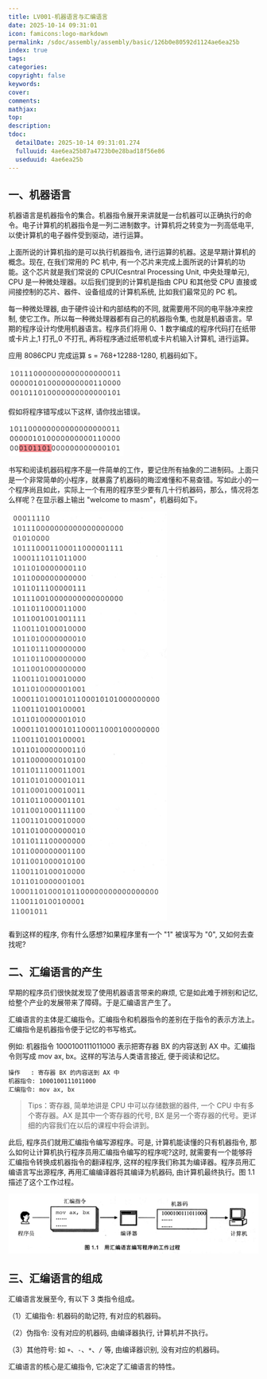 ```yaml
---
title: LV001-机器语言与汇编语言
date: 2025-10-14 09:31:01
icon: famicons:logo-markdown
permalink: /sdoc/assembly/assembly/basic/126b0e80592d1124ae6ea25b
index: true
tags:
categories:
copyright: false
keywords:
cover:
comments:
mathjax:
top:
description:
tdoc:
  detailDate: 2025-10-14 09:31:01.274
  fulluuid: 4ae6ea25b87a4723b0e28bad18f56e86
  useduuid: 4ae6ea25b
---
```


<!-- more -->

## 一、机器语言

机器语言是机器指令的集合。机器指令展开来讲就是一台机器可以正确执行的命令。电子计算机的机器指令是一列二进制数字。计算机将之转变为一列高低电平, 以使计算机的电子器件受到驱动，进行运算。

上面所说的计算机指的是可以执行机器指令, 进行运算的机器。这是早期计算机的概念。现在, 在我们常用的 PC 机中, 有一个芯片来完成上面所说的计算机的功能。这个芯片就是我们常说的 CPU(Cesntral Processing Unit, 中央处理单元), CPU 是一种微处理器。以后我们提到的计算机是指由 CPU 和其他受 CPU 直接或间接控制的芯片、器件、设备组成的计算机系统, 比如我们最常见的 PC 机。

每一种微处理器, 由于硬件设计和内部结构的不同, 就需要用不同的电平脉冲来控制, 使它工作。所以每一种微处理器都有自己的机器指令集, 也就是机器语言。早期的程序设计均使用机器语言。程序员们将用 0、1 数字编成的程序代码打在纸带或卡片上,1 打孔,0 不打孔, 再将程序通过纸带机或卡片机输入计算机, 进行运算。

应用 8086CPU 完成运算 s = 768+12288-1280, 机器码如下。

![image-20251014093613133](./LV001-机器语言与汇编语言/img/image-20251014093613133.png)

假如将程序错写成以下这样, 请你找出错误。

![image-20251014093809014](./LV001-机器语言与汇编语言/img/image-20251014093809014.png)

书写和阅读机器码程序不是一件简单的工作，要记住所有抽象的二进制码。上面只是一个非常简单的小程序，就暴露了机器码的晦涩难懂和不易查错。写如此小的一个程序尚且如此，实际上一个有用的程序至少要有几十行机器码，那么，情况将怎么样呢？在显示器上输出 "welcome to masm"，机器码如下。

![image-20251014093910143](./LV001-机器语言与汇编语言/img/image-20251014093910143.png)

看到这样的程序, 你有什么感想?如果程序里有一个 "1" 被误写为 "0", 又如何去查找呢?

## 二、汇编语言的产生

早期的程序员们很快就发现了使用机器语言带来的麻烦, 它是如此难于辨别和记忆, 给整个产业的发展带来了障碍。于是汇编语言产生了。

汇编语言的主体是汇编指令。汇编指令和机器指令的差别在于指令的表示方法上。汇编指令是机器指令便于记忆的书写格式。

例如: 机器指令 1000100111011000 表示把寄存器 BX 的内容送到 AX 中。汇编指令则写成 mov ax, bx。这样的写法与人类语言接近, 便于阅读和记忆。

```assembly
操作   : 寄存器 BX 的内容送到 AX 中
机器指令: 1000100111011000
汇编指令: mov ax, bx
```

> Tips：寄存器, 简单地讲是 CPU 中可以存储数据的器件, 一个 CPU 中有多个寄存器。AX 是其中一个寄存器的代号, BX 是另一个寄存器的代号。更详细的内容我们在以后的课程中将会讲到。

此后, 程序员们就用汇编指令编写源程序。可是, 计算机能读懂的只有机器指令, 那么如何让计算机执行程序员用汇编指令编写的程序呢?这时, 就需要有一个能够将汇编指令转换成机器指令的翻译程序, 这样的程序我们称其为编译器。程序员用汇编语言写出源程序, 再用汇编编译器将其编译为机器码, 由计算机最终执行。图 1.1 描述了这个工作过程。

![image-20251014101756904](./LV001-机器语言与汇编语言/img/image-20251014101756904.png)

## 三、汇编语言的组成

汇编语言发展至今, 有以下 3 类指令组成。

（1）汇编指令: 机器码的助记符, 有对应的机器码。

（2）伪指令: 没有对应的机器码, 由编译器执行, 计算机并不执行。

（3）其他符号: 如 `+`、`-`、`*`、`/` 等, 由编译器识别, 没有对应的机器码。

汇编语言的核心是汇编指令, 它决定了汇编语言的特性。
